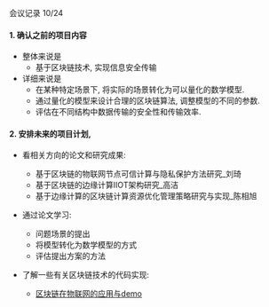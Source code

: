 会议记录 10/24

#### 1. 确认之前的项目内容

* 整体来说是
    - 基于区块链技术, 实现信息安全传输
* 详细来说是
    - 在某种特定场景下, 将实际的场景转化为可以量化的数学模型. 
    - 通过量化的模型来设计合理的区块链算法, 调整模型的不同的参数. 
    - 评估在不同结构中数据传输的安全性和传输效率. 

#### 2. 安排未来的项目计划,

* 看相关方向的论文和研究成果:
    - 基于区块链的物联网节点可信计算与隐私保护方法研究_刘琦
    - 基于区块链的边缘计算IIOT架构研究_高洁
    - 基于边缘计算的区块链计算资源优化管理策略研究与实现_陈相旭

* 通过论文学习:
    - 问题场景的提出
    - 将模型转化为数学模型的方式
    - 评估提出方案的方法

* 了解一些有关区块链技术的代码实现: 
    - [区块链在物联网的应用与demo](https://blog.csdn.net/qq_32447301/article/details/79547726)



